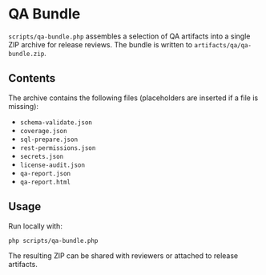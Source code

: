 # QA Bundle

`scripts/qa-bundle.php` assembles a selection of QA artifacts into a
single ZIP archive for release reviews. The bundle is written to
`artifacts/qa/qa-bundle.zip`.

Contents
--------

The archive contains the following files (placeholders are inserted if a
file is missing):

- `schema-validate.json`
- `coverage.json`
- `sql-prepare.json`
- `rest-permissions.json`
- `secrets.json`
- `license-audit.json`
- `qa-report.json`
- `qa-report.html`

Usage
-----

Run locally with:

```sh
php scripts/qa-bundle.php
```

The resulting ZIP can be shared with reviewers or attached to release
artifacts.

